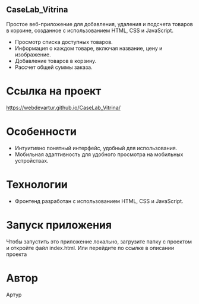 ## CaseLab_Vitrina
Простое веб-приложение для добавления, удаления и подсчета товаров в корзине, созданное с использованием HTML, CSS и JavaScript.

- Просмотр списка доступных товаров.
- Информация о каждом товаре, включая название, цену и изображение.
- Добавление товаров в корзину.
- Рассчет общей суммы заказа.

# Ссылка на проект
https://webdevartur.github.io/CaseLab_Vitrina/

# Особенности

- Интуитивно понятный интерфейс, удобный для использования.
- Мобильная адаптивность для удобного просмотра на мобильных устройствах.

# Технологии

- Фронтенд разработан с использованием HTML, CSS и JavaScript.

# Запуск приложения

Чтобы запустить это приложение локально, загрузите папку с проектом и откройте файл index.html.
Или перейдите по ссылке в описании проекта

# Автор

Артур
